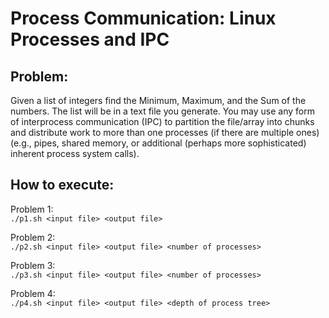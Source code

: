 # Process Communication: Linux Processes and IPC
## Problem:  
Given a list of integers find the Minimum, Maximum, and the Sum of the numbers. The list will be in a text file you generate. You may use any form of interprocess communication (IPC) to partition the file/array into chunks and distribute work to more than one processes (if there are multiple ones) (e.g., pipes, shared memory, or additional (perhaps more sophisticated) inherent process system calls).

## How to execute:  
Problem 1:  
`./p1.sh <input file> <output file>`

Problem 2:  
`./p2.sh <input file> <output file> <number of processes>`

Problem 3:  
`./p3.sh <input file> <output file> <number of processes>`

Problem 4:  
`./p4.sh <input file> <output file> <depth of process tree>`

